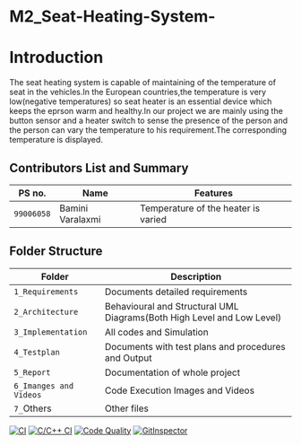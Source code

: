 # M2_Seat-Heating-System-

# Introduction
The seat heating system is capable of maintaining of the temperature of seat in the vehicles.In the European countries,the temperature is very low(negative temperatures) so seat heater is an essential device which keeps the eprson warm and healthy.In our project we are mainly using the button sensor and a heater switch to sense the presence of the person and the person can vary the temperature to his requirement.The corresponding temperature is displayed.
## Contributors List and Summary
|PS no. |  Name   |    Features    |
|-------|---------|----------------|
| `99006058` | Bamini Varalaxmi |Temperature of the heater is varied|

## Folder Structure
Folder                   | Description
-------------------------| -----------------------------------------
`1_Requirements`         | Documents detailed requirements
`2_Architecture`         | Behavioural and Structural UML Diagrams(Both High Level and Low Level)
`3_Implementation`     | All codes and Simulation
`4_Testplan`       | Documents with test plans and procedures and Output
`5_Report`               | Documentation of whole project
`6_Imanges and Videos`      | Code Execution Images and Videos
`7_`Others      | Other files


[![CI](https://github.com/Choudhury99/M2_Seat-Heating-System-/actions/workflows/main.yml/badge.svg)](https://github.com/Choudhury99/M2_Seat-Heating-System-/actions/workflows/main.yml)
[![C/C++ CI](https://github.com/Choudhury99/M2_Seat-Heating-System-/actions/workflows/c-cpp.yml/badge.svg)](https://github.com/Choudhury99/M2_Seat-Heating-System-/actions/workflows/c-cpp.yml)
[![Code Quality](https://www.code-inspector.com/project/28088/score/svg)](https://www.code-inspector.com)
[![GitInspector](https://github.com/Bamini-Varalaxmi/stepin_SeatHeating/actions/workflows/git%20inspector.yml/badge.svg)](https://github.com/Bamini-Varalaxmi/stepin_SeatHeating/actions/workflows/git%20inspector.yml)
